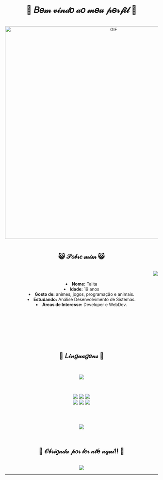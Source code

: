<body>
  <center>
<h1 align="center"> 💖 𝐵𝑒𝓂 𝓋𝒾𝓃𝒹𝑜 𝒶𝑜 𝓂𝑒𝓊 𝓅𝑒𝓇𝒻𝒾𝓁 💖  </h1>
<br>
<div align="center">
<img hight="300" width="700" alt="GIF" align="center" src="https://i.pinimg.com/originals/f9/d6/57/f9d6576bd8f7741524581503840940b5.gif">
</div>

<div>
  

 <br> 
</div>
    <div align="center">
<!-- <img src="https://i.imgur.com/jx17oHT.gif"> -->
      </div>
<div>
<h2 align="center"> 😺 𝒮𝑜𝒷𝓇𝑒 𝓂𝒾𝓂 😺 </h2>
<br>
  <div align="center">
<img src="https://media.tenor.com/AMXDoEUFG8cAAAAM/anime-cute.gif" align="right">
<br>
<br>
  </div>
<div align="center">
<li>
<b>Nome:</b> Talita</li>
<li>
<b>Idade:</b> 19 anos</li>
<li>
<b>Gosto de:</b> animes, jogos, programação e animais.
</li>
<li>
<b>Estudando:</b> Análise Desenvolvimento de Sistemas.
</li>
  <li>
    <b>Áreas de Interesse:</b> Developer e WebDev.</li>
</div>
<br><br>
</div>
<br>
<br>
<br>
<br><br>
<div>
<h2 align="center">           📇 𝐿𝒾𝓃𝑔𝓊𝒶𝑔𝑒𝓃𝓈 📇 </h2>
 <br>
<p>
  <div align="center">
<img src="https://64.media.tumblr.com/7acea58c35c2c0580d611cd3ad2b65be/tumblr_o2c7rekwUJ1qdq20ho1_500.gif" align="center">
  </div>
</div>
<br>
<div>
<br>
<p align="center"><img src="https://img.shields.io/badge/GIT-E44C30?style=for-the-badge&logo=git&logoColor=white"/> <img src="https://img.shields.io/badge/html5%20-%23E34F26.svg?&style=for-the-badge&logo=html5&logoColor=white"/> <img src="https://img.shields.io/badge/css3%20-%231572B6.svg?&style=for-the-badge&logo=css3&logoColor=white"/><br>
 <img src="https://img.shields.io/badge/C-00599C?style=for-the-badge&logo=c&logoColor=white"/> <img src="https://img.shields.io/badge/javascript%20-%23323330.svg?&style=for-the-badge&logo=javascript&logoColor=%23F7DF1E"/> <img src="https://img.shields.io/badge/Python-FFD43B?style=for-the-badge&logo=python&logoColor=blue"/> <br><br>
</p>
<br>
<p align="center" >  
  <a href="https://github.com/TalitaDallas"> 
<img  src="https://github-readme-stats.vercel.app/api?username=TalitaDallas&show_icons=true&hide=contribs,prs&cache_seconds=86400&theme=city_lights"/>
  </a>
  </p>
<br>
<div>
<h2 align="center">💖  𝒪𝒷𝓇𝒾𝑔𝒶𝒹𝒶 𝓅𝑜𝓇 𝓁𝑒𝓇 𝒶𝓉é 𝒶𝓆𝓊𝒾!!  💖</h2>
<br>
<div align="center">
<img src="https://giffiles.alphacoders.com/109/109438.gif">
</div>
<hr>
</div>
</div>
    </center>
</body>
